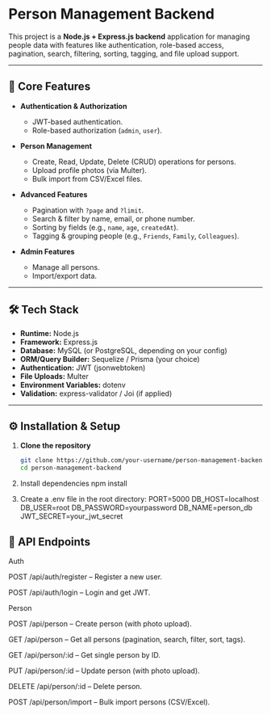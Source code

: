# Person Management Backend

This project is a **Node.js + Express.js backend** application for managing people data with features like authentication, role-based access, pagination, search, filtering, sorting, tagging, and file upload support.  

---

## 🚀 Core Features

- **Authentication & Authorization**
  - JWT-based authentication.
  - Role-based authorization (`admin`, `user`).

- **Person Management**
  - Create, Read, Update, Delete (CRUD) operations for persons.
  - Upload profile photos (via Multer).
  - Bulk import from CSV/Excel files.

- **Advanced Features**
  - Pagination with `?page` and `?limit`.
  - Search & filter by name, email, or phone number.
  - Sorting by fields (e.g., `name`, `age`, `createdAt`).
  - Tagging & grouping people (e.g., `Friends`, `Family`, `Colleagues`).

- **Admin Features**
  - Manage all persons.
  - Import/export data.

---

## 🛠 Tech Stack

- **Runtime:** Node.js
- **Framework:** Express.js
- **Database:** MySQL (or PostgreSQL, depending on your config)
- **ORM/Query Builder:** Sequelize / Prisma (your choice)
- **Authentication:** JWT (jsonwebtoken)
- **File Uploads:** Multer
- **Environment Variables:** dotenv
- **Validation:** express-validator / Joi (if applied)

---

## ⚙️ Installation & Setup

1. **Clone the repository**
   ```bash
   git clone https://github.com/your-username/person-management-backend.git
   cd person-management-backend

2. Install dependencies
   npm install

3. Create a .env file in the root directory:
   PORT=5000
   DB_HOST=localhost
   DB_USER=root
   DB_PASSWORD=yourpassword
   DB_NAME=person_db
   JWT_SECRET=your_jwt_secret


## 📡 API Endpoints

Auth

 POST /api/auth/register – Register a new user.

 POST /api/auth/login – Login and get JWT.

Person

 POST /api/person – Create person (with photo upload).

 GET /api/person – Get all persons (pagination, search, filter, sort, tags).

 GET /api/person/:id – Get single person by ID.

 PUT /api/person/:id – Update person (with photo upload).

 DELETE /api/person/:id – Delete person.

 POST /api/person/import – Bulk import persons (CSV/Excel).